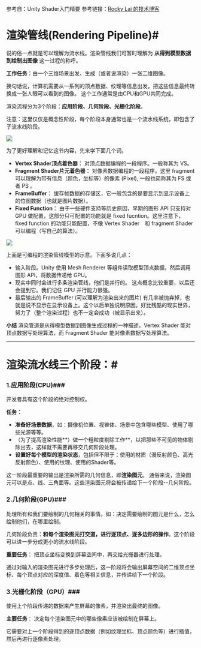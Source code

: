 参考自：Unity Shader入门精要
参考链接：[Rocky Lai 的技术博客](http://blog.shuiguzi.com/2015/04/28/Shader_2/)


# **渲染管线(Rendering Pipeline)**#

说的俗一点就是可以理解为流水线。渲染管线我们可暂时理解为 **从得到模型数据到绘制出图像** 这一过程的称呼。

**工作任务**：由一个三维场景出发、生成（或者说渲染）一张二维图像。

换句话说，计算机需要从一系列的顶点数据、纹理等信息出发，把这些信息最终转换成一张人眼可以看到的图像。
这个工作通常是由CPU和GPU共同完成。

渲染流程分为3个阶段：**应用阶段、几何阶段、光栅化阶段**。

注意：这里仅仅是概念性阶段，每个阶段本身通常也是一个流水线系统，即包含了子流水线阶段。

![](https://i.imgur.com/hGR5fLE.png)

为了更好理解和记忆这节内容，先来学下面几个词。

- **Vertex Shader顶点着色器**： 对顶点数据编程的一段程序。一般称其为 VS。
- **Fragment Shader片元着色器**： 对像素数据编程的一段程序。这里 fragment 可以理解为带有信息（颜色，坐标等）的像素 (Pixel), 一般也简称其为 FS 或者 PS 。 
- **FrameBuffer**： 缓存帧数据的存储区，它一般包含的是要显示到显示设备上的位图数据（也就是图片数据）。
- **Fixed Function**： 由于一些硬件支持等历史原因，早期的图形 API 只支持对 GPU 做配置，这部分只可配置的功能就是 fixed fucntion。这里注意下，fixed function 的功能只能配置，不像 Vertex Shader　和 fragment Shader 可以编程（写自己的算法）。

![](https://i.imgur.com/X3H4vUt.jpg)

上面是可编程的渲染管线模型的示意。下面多说几点：

- 输入阶段。Unity 使用 Mesh Renderer 等组件读取模型顶点数据，然后调用图形 API，将数据传递给 GPU。
- 现实中同时会进行多条渲染管线，他们是并行的。 这点概念比较重要，以后还会提到它。我们记住 GPU 并行能力很强。
- 最后输出的 FrameBuffer (可以理解为渲染出来的图片) 有几率被抛弃掉，也就是说不显示在显示设备上。这个以后单独说明原因。好比残酷的现实世界，努力了（整个渲染过程）也不一定会成功（被显示出来）。

**小结**
渲染管道是从得模型数据到图像生成过程的一种描述。Vertex Shader 能对顶点数据写处理算法，而 Fragment Shader 能对像素数据写处理算法。

----------
# 渲染流水线三个阶段：#

### **1.应用阶段**(CPU)###
开发者具有这个阶段的绝对控制权。

**任务：**

 -  **准备好场景数据**，如：摄像机位置、视锥体、场景中包含哪些模型、使用了哪些光源等等。
 -   （为了提高渲染性能**）做一个粗粒度剔除工作**，以把那些不可见的物体剔除出去，这样就不需要再移交几何阶段处理。
 -   **设置好每个模型的渲染状态**，包括但不限于：使用的材质（漫反射颜色、高光反射颜色）、使用的纹理、使用的Shader等。

这一阶段最重要的输出是渲染所需的几何信息，即**渲染图元**。
通俗来说，渲染图元可以是点、线、三角面等。这些渲染图元将会被传递给下一个阶段--几何阶段。

### **2.几何阶段**(GPU)###
处理所有和我们要绘制的几何相关的事情。如：决定需要绘制的图元是什么，怎么绘制他们，在哪里绘制。


几何阶段负责：**和每个渲染图元打交道，进行逐顶点、逐多边形的操作**。这个阶段可以进一步分成更小的流水线阶段。

**重要任务**：
把顶点坐标变换到屏幕空间中，再交给光栅器进行处理。

通过对输入的渲染图元进行多步处理后，这一阶段将会输出屏幕空间的二维顶点坐标、每个顶点对应的深度值、着色等相关信息，并传递给下一个阶段。

### **3.光栅化阶段**（GPU）###
使用上个阶段传递的数据来产生屏幕的像素，并渲染出最终的图像。

**主要任务**：
决定每个渲染图元中的哪些像素应该被绘制在屏幕上。

它需要对上一个阶段得到的逐顶点数据（例如纹理坐标、顶点颜色等）进行插值，然后再进行逐像素处理。
